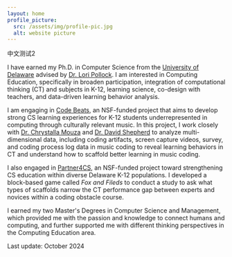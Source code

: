 ```yaml
---
layout: home
profile_picture:
  src: /assets/img/profile-pic.jpg
  alt: website picture
---
```


<p>
  中文测试2
</p>

<p>
  I have earned my Ph.D. in Computer Science from the <a href="https://www.cis.udel.edu/"> University of Delaware</a> advised by <a href="https://www.eecis.udel.edu/~pollock/"> Dr. Lori Pollock</a>. I am interested in Computing Education, specifically in broaden participation, integration of computational thinking (CT) and subjects in K-12, learning science, co-design with teachers, and data-driven learning behavior analysis.
</p>

<p>
  I am engaging in <a href="https://codebeats.weebly.com/">Code Beats</a>, an NSF-funded project that aims to develop strong CS learning experiences for K-12 students underrepresented in computing through culturally relevant music. In this project, I work closely with <a href="https://education.illinois.edu/about/leadership/dean-chrystalla-mouza"> Dr. Chrystalla Mouza</a> and <a href="https://www.lsu.edu/eng/cse/people/faculty/shepherd.php"> Dr. David Shepherd</a> to analyze multi-dimensional data, including coding artifacts, screen capture videos, survey, and coding process log data in music coding to reveal learning behaviors in CT and understand how to scaffold better learning in music coding.
</p>

<p>
  I also engaged in <a href="https://sites.udel.edu/partner4cs/">Partner4CS</a>, an NSF-funded project toward strengthening CS education within diverse Delaware K-12 populations. I developed a block-based game called <em>Fox and Fileds</em> to conduct a study to ask what types of scaffolds narrow the CT performance gap between experts and novices within a coding obstacle course.
</p>

<p>
  I earned my two Master's Degrees in Computer Science and Management, which provided me with the passion and knowledge to connect humans and computing, and further supported me with different thinking perspectives in the Computing Education area.
</p>

Last update: October 2024
